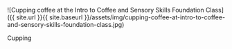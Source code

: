 ![Cupping coffee at the Intro to Coffee and Sensory Skills Foundation Class]({{ site.url }}{{ site.baseurl }}/assets/img/cupping-coffee-at-intro-to-coffee-and-sensory-skills-foundation-class.jpg)

Cupping
